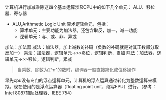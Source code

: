 计算机进行加减乘除这四个基本运算涉及CPU中的如下几个单元：
ALU、移位器、寄存器
- ALU,Arithmetic Logic Unit 算术逻辑单元，包括：
    - 算术单元：主要功能为加法器，还包含取反，加一，减一功能
    - 逻辑单元：与、或、非、异或

加法：加法器
减法：加法器，加上减数的补码（负数的补码就是对其正数部分取反加一）
乘法：加法器，逻辑单元->>>移位，逻辑判断，累加
除法：加法器，逻辑单元->>>移位，逻辑判断，累减
>当乘数、除数为2^n^的数时，编译器一般直接简化成位移操作

早先cpu没有专门的浮点运算单元，计算机的浮点运算通过转化为整数运算来模拟。现在使用的是浮点运算器（floating point unit，缩写FPU）进行。（参考：Intel 8087辅助处理器、IEEE 754）